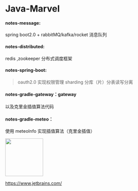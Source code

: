 # Java-Marvel

#### notes-message: 
spring boot2.0 + rabbitMQ/kafka/rocket 消息队列
#### notes-distributed: 
redis ,zookeeper 分布式调度框架 
#### notes-spring-boot: 
>oauth2.0 实现权限管理
>sharding 分库（片）分表读写分离 
#### notes-gradle-gateway：gateway 
以及克里金插值算法代码 
#### notes-gradle-meteo：
使用 meteoInfo 实现插值算法（克里金插值）

<img width="120" height="120" src="https://img1.baidu.com/it/u=555166636,1459944664&fm=253&fmt=auto&app=138&f=JPEG?w=100&h=142">  

https://www.jetbrains.com/
